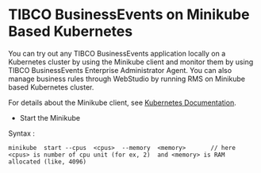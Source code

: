 # TIBCO BusinessEvents on Minikube Based Kubernetes

You can try out any TIBCO BusinessEvents application locally on a Kubernetes cluster by using the Minikube client and monitor them by using TIBCO BusinessEvents Enterprise Administrator Agent. You can also manage business rules through WebStudio by running RMS on Minikube based Kubernetes cluster.

For details about the Minikube client, see [Kubernetes Documentation](https://kubernetes.io/docs/home/).

* Start the Minikube

Syntax :

```
minikube  start --cpus  <cpus>  --memory  <memory>       // here <cpus> is number of cpu unit (for ex, 2)  and <memory> is RAM allocated (like, 4096)
```
